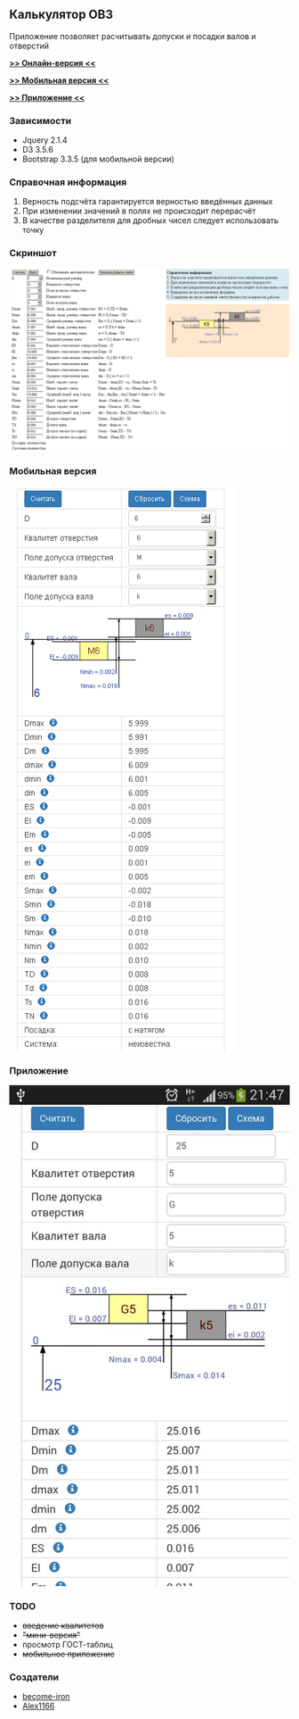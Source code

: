 ## Калькулятор ОВЗ

Приложение позволяет расчитывать допуски и посадки валов и отверстий

[**>> Онлайн-версия <<**](https://become-iron.github.io/ovz_calc)

[**>> Мобильная версия <<**](https://become-iron.github.io/ovz_calc/min_calc.html)

[**>> Приложение <<**](https://github.com/become-iron/ovz_calc/raw/master/app_build/builds/OVZCalc.apk)

### Зависимости
* Jquery 2.1.4
* D3 3.5.6
* Bootstrap 3.3.5 (для мобильной версии)

### Справочная информация
1. Верность подсчёта гарантируется верностью введённых данных
2. При изменении значений в полях не происходит перерасчёт
3. В качестве разделителя для дробных чисел следует использовать точку

### Скриншот
![](stuff/screenshot.png)

### Мобильная версия
![](stuff/mobile.png)

### Приложение
![](stuff/application.jpg)

### TODO
* ~~введение квалитетов~~
* ~~"мини-версия"~~
* просмотр ГОСТ-таблиц
* ~~мобильное приложение~~

### Создатели
* [become-iron](http://github.com/become-iron)
* [Alex1166](http://github.com/Alex1166)
